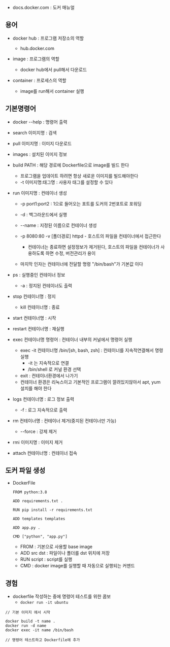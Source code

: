 - docs.docker.com : 도커 매뉴얼

## 용어
- docker hub : 프로그램 저장소의 역할
	- hub.docker.com

- image : 프로그램의 역할
	- docker hub에서 pull해서 다운로드

- container : 프로세스의 역할
	- image를 run해서 container 실행

## 기본명령어
- docker --help : 명령어 출력
- search 이미지명 : 검색
- pull 이미지명 : 이미지 다운로드
- images : 설치된 이미지 정보

- build PATH : 해당 경로에 Dockerfile으로 image를 빌드 한다
	- 프로그램을 업데이트 하려면 항상 새로운 이미지를 빌드해야한다
	- -t 이미지명:태그명 : 사용자 태그를 설정할 수 있다

- run 이미지명 : 컨테이너 생성
	- -p port1:port2 : 1으로 들어오는 포트를 도커의 2번포트로 포워딩
	- -d : 백그라운드에서 실행
	- --name : 지정된 이름으로 컨테이너 생성

	- -p 8080:80 -v [폴더경로] httpd - 호스트의 파일을 컨테이너에서 접근한다 
		- 컨테이너는 종료하면 설정정보가 제거된다, 호스트의 파일을 컨테이너가 사용하도록 하면 수정, 버전관리가 용이

	- 마지막 인자는 컨테이너에 전달할 명령 "/bin/bash"가 기본값 이다

- ps : 실행중인 컨테이너 정보
	- -a : 정지된 컨테이너도 출력

- stop 컨테이너명 : 정지
	- kill 컨테이너명 : 종료
- start 컨테이너명 : 시작 
- restart 컨테이너명 : 재실행

- exec 컨테이너명 명령어 : 컨테이너 내부의 커널에서 명령어 실행
	- exec -it 컨테이너명 /bin/[sh, bash, zsh] : 컨테이너를 지속적연결해서 명령실행
		- -it 는 지속적으로 연결
		- /bin/shell 로 커널 환경 선택
	- exit : 컨테이너환경에서 나가기
	- 컨테이너 환경은 리눅스이고 기본적인 프로그램이 깔려있지않아서 apt, yum 설치를 해야 한다

- logs 컨테이너명 : 로그 정보 출력
	- -f : 로그 지속적으로 출력

- rm 컨테이너명 : 컨테이너 제거(중지된 컨테이너만 가능)
	- --force : 강제 제거
- rmi 이미지명 : 이미지 제거
- attach  컨테이너명 : 컨테이너 접속


## 도커 파일 생성
- DockerFile
	```docker
	FROM python:3.8

	ADD requirements.txt .

	RUN pip install -r requirements.txt

	ADD templates templates

	ADD app.py .

	CMD ["python", "app.py"]
	```
	- FROM : 기본으로 사용할 base image
	- ADD src dst : 파일이나 폴더를 dst 위치에 저장
	- RUN script : script를 실행
	- CMD : docker image를 실행할 때 자동으로 실행되는 커맨드


## 경험

- dockerfile 작성하는 중에 명령어 테스트를 위한 콤보
	- `docker run -it ubuntu`


```
// 기본 이미지 에서 시작

docker build -t name .
docker run -d name
docker exec -it name /bin/bash

// 명령어 테스트하고 Dockerfile에 추가
```

